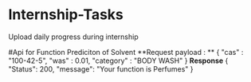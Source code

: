 # Internship-Tasks
Upload daily progress during internship

#Api for Function Prediciton of Solvent
**Request payload : **
      {
        "cas" : "100-42-5",
        "was" : 0.01,
        "category" : "BODY WASH"
    }
**Response**
    {
    "Status": 200,
    "message": "Your function is Perfumes"
    }



